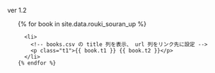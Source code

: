 
ver 1.2
<div>
  <ul>
    <!-- _data フォルダの books.csv からデータを取り出す -->
    {% for book in site.data.rouki_souran_up %}
    
      <li>
        <!-- books.csv の title 列を表示、 url 列をリンク先に設定 -->
        <p class="t1">{{ book.t1 }} {{ book.t2 }}</p>
      </li>
    {% endfor %}
  </ul>
</div>


